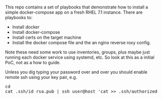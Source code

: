 This repo contains a set of playbooks that demonstrate how to install a
simple docker-compose app on a fresh RHEL 7.1 instance. There are 
playbooks to:

* Install docker
* Install docker-compose
* Install certs on the target machine
* Install the docker compose file and the an nginx reverse
roxy config.

Note these need some work to use inventories, groups, plus maybe 
just running each docker service using systemd, etc. So look at this 
as a initial PoC, not as a how to guide.

Unless you dig typing your password over and over you should enable
remote ssh using your key pair, e.g.

<pre>
cd
cat .ssh/id_rsa.pub | ssh user@host 'cat >> .ssh/authorized_keys'
</pre>
